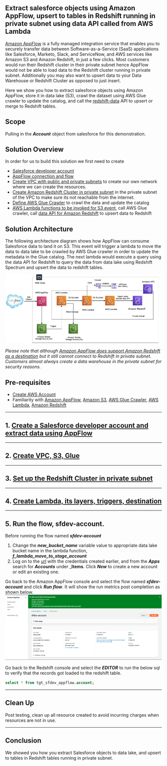 ## Extract salesforce objects using Amazon AppFlow, upsert to tables in Redshift running in private subnet using data API called from AWS Lambda

[Amazon AppFlow](https://aws.amazon.com/appflow/) is a fully managed integration service that enables you to securely transfer data between Software-as-a-Service (SaaS) applications like Salesforce, Marketo, Slack, and ServiceNow, and AWS services like Amazon S3 and Amazon Redshift, in just a few clicks. Most customers would run their Redshift cluster in their private subnet hence AppFlow would not be able to load data to the Redshift cluster running in private subnet. Additionally you may also want to upsert data to your Data Warehouse or Redshift Cluster as opposed to just insert. 

Here we show you how to extract salesforce objects using Amazon AppFlow, store it in data lake (S3), crawl the dataset using AWS Glue crawler to update the catalog, and call the [redshift-data](https://boto3.amazonaws.com/v1/documentation/api/latest/reference/services/redshift-data.html#client) API to upsert or merge to Redshift tables.

## Scope
Pulling in the _**Account**_ object from salesforce for this demonstration.

## Solution Overview

In order for us to build this solution we first need to create 

* [Salesforce developer account](https://developer.salesforce.com) 
* [AppFlow connection and flow](https://aws.amazon.com/appflow/getting-started/)
* [Create VPC with public and private subnets](https://docs.aws.amazon.com/batch/latest/userguide/create-public-private-vpc.html) to create our own network where we can create the resources.
* [Create Amazon Redshift Cluster in private subnet](https://docs.aws.amazon.com/redshift/latest/gsg/rs-gsg-launch-sample-cluster.html) in the private subnet of the VPC to make sure its not reachable from the internet.
* [Define AWS Glue Crawler](https://docs.aws.amazon.com/glue/latest/dg/add-crawler.html) to crawl the data and update the catalog
* [AWS Lambda functions to be invoked for S3 event](https://docs.aws.amazon.com/lambda/latest/dg/with-s3.html), call AWS Glue crawler, call [data API for Amazon Redshift](https://aws.amazon.com/about-aws/whats-new/2020/09/announcing-data-api-for-amazon-redshift/) to upsert data to Redshift

## Solution Architecture

The following architecture diagram shows how AppFlow can consume Salesforce data to land it on S3. This event will trigger a lambda to move the data to data lake to be crawled by AWS Glue crawler in order to update the metadata in the Glue catalog. The next lambda would execute a query using the data API for Redshift to query the data from data lake using Redshift Spectrum and upsert the data to redshift tables.

![architecture](images/SF_AppFlow_Upsert_Redshift.jpg)

*Please note that although [Amazon AppFlow does support Amazon Redshift as a destination](https://docs.aws.amazon.com/appflow/latest/userguide/requirements.html#redshift) but it still cannot connect to Redshift in private subnet. Customers almost always create a data warehouse in the private subnet for security reasons.*

## Pre-requisites
- [Create AWS Account](https://aws.amazon.com/premiumsupport/knowledge-center/create-and-activate-aws-account/)
- Familiarity with [Amazon AppFlow](https://aws.amazon.com/appflow/), [Amazon S3](https://aws.amazon.com/s3/), [AWS Glue Crawler](https://docs.aws.amazon.com/glue/latest/dg/add-crawler.html), [AWS Lambda](https://aws.amazon.com/lambda/), [Amazon Redshift](https://aws.amazon.com/redshift/)

----

## 1. [Create a Salesforce developer account and extract data using AppFlow](AppFlow_extract_from_Salesforce.md)

----

## 2. [Create VPC, S3, Glue](Create_VPC_S3_Glue.md)

----

## 3. [Set up the Redshift Cluster in private subnet](Create_Redshift_Private.md)

----

## 4. [Create Lambda, its layers, triggers, destination](Create_Lambda_Layers_Triggers_Destination.md)

----

## 5. Run the flow, sfdev-account.

Before running the flow named _**sfdev-account**_
1. Change the _**new_bucket_name**_ variable value to appropriate data lake bucket name in the lambda function, _**f_lambda_move_to_stage_account**_
2. Log on to the [url](https://login.salesforce.com) with the credentials created earlier, and from the _**Apps**_ search for _**Accounts**_ under _**Items**. Click _**New**_ to create a new account or edit an existing one.

Go back to the Amazon AppFlow console and select the flow named _**sfdev-account**_ and click _**Run flow**_. It will show the run metrics post completion as shown below.
![Run_appflow](images/Run_appflow.png)

Go back to the Redshift console and select the _**EDITOR**_ to run the below sql to verify that the records got loaded to the redshift table.
```sql
select * from tgt_sfdev_appflow.account;
```

----

## Clean Up

Post testing, clean up all resource created to avoid incurring charges when resources are not in use.

----

## Conclusion

We showed you how you extract Salesforce objects to data lake, and upsert to tables in Redshift tables running in private subnet.
